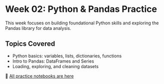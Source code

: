 # Week 02: Python & Pandas Practice

This week focuses on building foundational Python skills and exploring the Pandas library for data analysis.

## Topics Covered
- Python basics: variables, lists, dictionaries, functions
- Intro to Pandas: DataFrames and Series
- Loading, exploring, and cleaning datasets

📂 [All practice notebooks are here](practice/)
